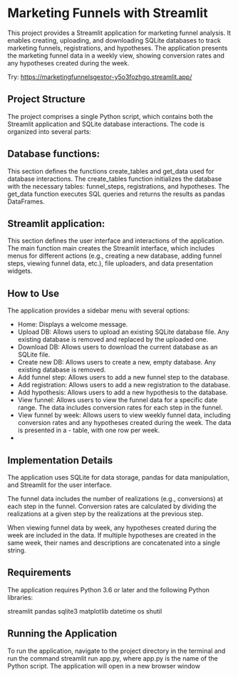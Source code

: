 # Marketing Funnels with Streamlit
This project provides a Streamlit application for marketing funnel analysis. It enables creating, uploading, and downloading SQLite databases to track marketing funnels, registrations, and hypotheses. The application presents the marketing funnel data in a weekly view, showing conversion rates and any hypotheses created during the week.

Try: https://marketingfunnelsgestor-y5o3fozhgo.streamlit.app/

## Project Structure
The project comprises a single Python script, which contains both the Streamlit application and SQLite database interactions. The code is organized into several parts:

## Database functions: 
This section defines the functions create_tables and get_data used for database interactions. The create_tables function initializes the database with the necessary tables: funnel_steps, registrations, and hypotheses. The get_data function executes SQL queries and returns the results as pandas DataFrames.

## Streamlit application: 
This section defines the user interface and interactions of the application. The main function main creates the Streamlit interface, which includes menus for different actions (e.g., creating a new database, adding funnel steps, viewing funnel data, etc.), file uploaders, and data presentation widgets.

## How to Use
The application provides a sidebar menu with several options:

- Home: Displays a welcome message.
- Upload DB: Allows users to upload an existing SQLite database file. Any existing database is removed and replaced by the uploaded one.
- Download DB: Allows users to download the current database as an SQLite file.
- Create new DB: Allows users to create a new, empty database. Any existing database is removed.
- Add funnel step: Allows users to add a new funnel step to the database.
- Add registration: Allows users to add a new registration to the database.
- Add hypothesis: Allows users to add a new hypothesis to the database.
- View funnel: Allows users to view the funnel data for a specific date range. The data includes conversion rates for each step in the funnel.
- View funnel by week: Allows users to view weekly funnel data, including conversion rates and any hypotheses created during the week. The data is presented in a - table, with one row per week.
- 
## Implementation Details
The application uses SQLite for data storage, pandas for data manipulation, and Streamlit for the user interface.

The funnel data includes the number of realizations (e.g., conversions) at each step in the funnel. Conversion rates are calculated by dividing the realizations at a given step by the realizations at the previous step.

When viewing funnel data by week, any hypotheses created during the week are included in the data. If multiple hypotheses are created in the same week, their names and descriptions are concatenated into a single string.

## Requirements
The application requires Python 3.6 or later and the following Python libraries:

streamlit
pandas
sqlite3
matplotlib
datetime
os
shutil

## Running the Application
To run the application, navigate to the project directory in the terminal and run the command streamlit run app.py, where app.py is the name of the Python script. The application will open in a new browser window
